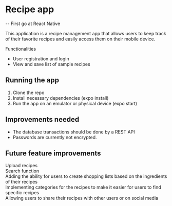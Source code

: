 # Recipe app
-- First go at React Native

This application is a recipe management app that allows users to keep track of their favorite recipes and easily access them on their mobile device.

Functionalities
- User registration and login
- View and save list of sample recipes

## Running the app
1. Clone the repo
2. Install necessary dependencies (expo install)
3. Run the app on an emulator or physical device (expo start)

## Improvements needed
- The database transactions should be done by a REST API
- Passwords are currently not encrypted.

## Future feature improvements
Upload recipes  
Search function  
Adding the ability for users to create shopping lists based on the ingredients of their recipes  
Implementing categories for the recipes to make it easier for users to find specific recipes  
Allowing users to share their recipes with other users or on social media
